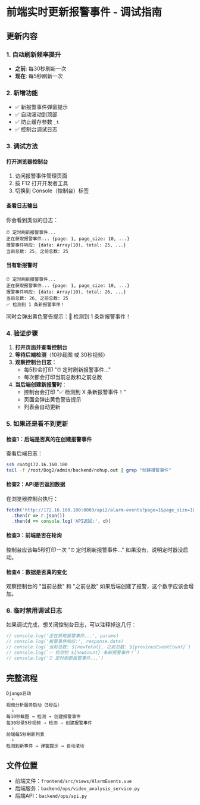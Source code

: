 # 前端实时更新报警事件 - 调试指南

## 更新内容

### 1. 自动刷新频率提升
- **之前**: 每30秒刷新一次
- **现在**: 每5秒刷新一次

### 2. 新增功能
- ✅ 新报警事件弹窗提示
- ✅ 自动滚动到顶部
- ✅ 防止缓存参数 `_t`
- ✅ 控制台调试日志

### 3. 调试方法

#### 打开浏览器控制台
1. 访问报警事件管理页面
2. 按 F12 打开开发者工具
3. 切换到 Console（控制台）标签

#### 查看日志输出
你会看到类似的日志：
```
⏰ 定时刷新报警事件...
正在获取报警事件... {page: 1, page_size: 10, ...}
报警事件响应: {data: Array(10), total: 25, ...}
当前总数: 25, 之前总数: 25
```

#### 当有新报警时
```
⏰ 定时刷新报警事件...
正在获取报警事件... {page: 1, page_size: 10, ...}
报警事件响应: {data: Array(10), total: 26, ...}
当前总数: 26, 之前总数: 25
✅ 检测到 1 条新报警事件！
```

同时会弹出黄色警告提示：🚨 检测到 1 条新报警事件！

### 4. 验证步骤

1. **打开页面并查看控制台**
2. **等待后端检测**（10秒截图 或 30秒视频）
3. **观察控制台日志**：
   - 每5秒会打印 "⏰ 定时刷新报警事件..."
   - 每次都会打印当前总数和之前总数
4. **当后端创建新报警时**：
   - 控制台会打印 "✅ 检测到 X 条新报警事件！"
   - 页面会弹出黄色警告提示
   - 列表会自动更新

### 5. 如果还是看不到更新

#### 检查1：后端是否真的在创建报警事件
查看后端日志：
```bash
ssh root@172.16.160.100
tail -f /root/Dog2/admin/backend/nohup.out | grep "创建报警事件"
```

#### 检查2：API是否返回数据
在浏览器控制台执行：
```javascript
fetch('http://172.16.160.100:8003/api2/alarm-events?page=1&page_size=10')
  .then(r => r.json())
  .then(d => console.log('API返回:', d))
```

#### 检查3：前端是否在轮询
控制台应该每5秒打印一次 "⏰ 定时刷新报警事件..."
如果没有，说明定时器没启动。

#### 检查4：数据是否真的变化
观察控制台的 "当前总数" 和 "之前总数"
如果后端创建了报警，这个数字应该会增加。

### 6. 临时禁用调试日志

如果调试完成，想关闭控制台日志，可以注释掉这几行：
```javascript
// console.log('正在获取报警事件...', params)
// console.log('报警事件响应:', response.data)
// console.log(`当前总数: ${newTotal}, 之前总数: ${previousEventCount}`)
// console.log(`✅ 检测到 ${newCount} 条新报警事件！`)
// console.log('⏰ 定时刷新报警事件...')
```

## 完整流程

```
Django启动
  ↓
视频分析服务启动（5秒后）
  ↓
每10秒截图 → 检测 → 创建报警事件
每30秒录5秒视频 → 检测 → 创建报警事件
  ↓
前端每5秒刷新列表
  ↓
检测到新事件 → 弹窗提示 → 自动滚动
```

## 文件位置

- 前端文件：`frontend/src/views/AlarmEvents.vue`
- 后端服务：`backend/ops/video_analysis_service.py`
- 后端API：`backend/ops/api.py`

